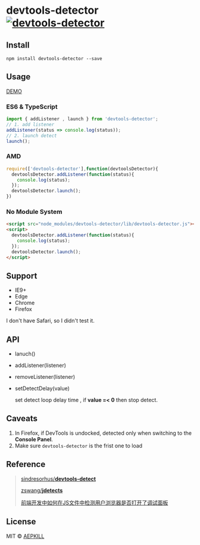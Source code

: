 # devtools-detector [![devtools-detector](https://img.shields.io/npm/v/devtools-detector.svg?colorB=green&label=devtools-detector)](https://www.npmjs.com/package/devtools-detector)

## Install

`npm install devtools-detector --save`

## Usage

[DEMO](http://blog.aepkill.com/demos/devtools-detector/)

### ES6 & TypeScript

```javascript
import { addListener , launch } from 'devtools-detector';
// 1. add listener
addListener(status => console.log(status));
// 2. launch detect
launch();
```

### AMD

```javascript
require(['devtools-detector'],function(devtoolsDetector){
  devtoolsDetector.addListener(function(status){
    console.log(status);
  });
  devtoolsDetector.launch();
})
```

### No Module System

```html
<script src="node_modules/devtools-detector/lib/devtools-detector.js"></script>
<script>
  devtoolsDetector.addListener(function(status){
    console.log(status);
  });
  devtoolsDetector.launch();
</script>
```

## Support

* IE9+
* Edge
* Chrome
* Firefox

I don't have Safari, so I didn't test it.

## API

* lanuch()

* addListener(listener)

* removeListener(listener)

* setDetectDelay(value)

  set detect loop delay time , if **value =< 0** then stop detect.

## Caveats

1. In Firefox, if DevTools is undocked, detected only when switching to the **Console Panel**.
2. Make sure `devtools-detector` is the frist one to load

## Reference

> [sindresorhus/**devtools-detect**](https://github.com/sindresorhus/devtools-detect)
>
> [zswang/**jdetects**](https://github.com/zswang/jdetects)
>
> [前端开发中如何在JS文件中检测用户浏览器是否打开了调试面板](https://www.zhihu.com/question/24188524)

## License

MIT © [AEPKILL](mailto:a@aepkill.com)
